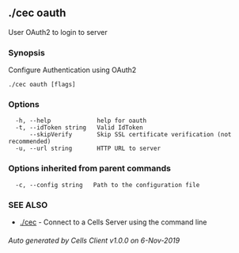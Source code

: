 ## ./cec oauth

User OAuth2 to login to server

### Synopsis

Configure Authentication using OAuth2

```
./cec oauth [flags]
```

### Options

```
  -h, --help             help for oauth
  -t, --idToken string   Valid IdToken
      --skipVerify       Skip SSL certificate verification (not recommended)
  -u, --url string       HTTP URL to server
```

### Options inherited from parent commands

```
  -c, --config string   Path to the configuration file
```

### SEE ALSO

* [./cec](./cec)	 - Connect to a Cells Server using the command line

###### Auto generated by Cells Client v1.0.0 on 6-Nov-2019
